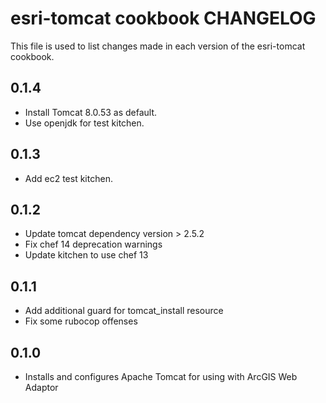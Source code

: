 
esri-tomcat cookbook CHANGELOG
================================

This file is used to list changes made in each version of the esri-tomcat cookbook.

0.1.4
-----
- Install Tomcat 8.0.53 as default.
- Use openjdk for test kitchen.

0.1.3
-----
- Add ec2 test kitchen.

0.1.2
-----
- Update tomcat dependency version > 2.5.2
- Fix chef 14 deprecation warnings
- Update kitchen to use chef 13

0.1.1
-----
- Add additional guard for tomcat_install resource
- Fix some rubocop offenses

0.1.0
-----
- Installs and configures Apache Tomcat for using with ArcGIS Web Adaptor
